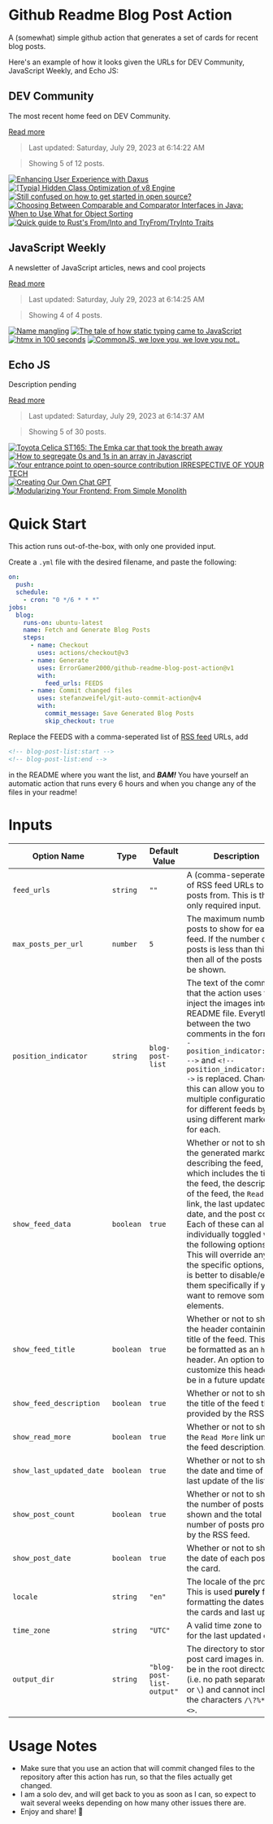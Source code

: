 # Github Readme Blog Post Action

A (somewhat) simple github action that generates a set of cards for recent blog posts.

Here's an example of how it looks given the URLs for DEV Community, JavaScript Weekly, and Echo JS:

<!-- post-list:start -->
## DEV Community

The most recent home feed on DEV Community.

[Read more](https://dev.to)
> Last updated: Saturday, July 29, 2023 at 6:14:22 AM

> Showing 5 of 12 posts.

[![Enhancing User Experience with Daxus](https://raw.githubusercontent.com/ErrorGamer2000/github-readme-blog-post-action/main/generated_files/DEV_Community/Enhancing_User_Experience_with_Daxus.svg)](https://dev.to/jason89521/enhancing-user-experience-with-daxus-1f2f)
[![[Typia] Hidden Class Optimization of v8 Engine](https://raw.githubusercontent.com/ErrorGamer2000/github-readme-blog-post-action/main/generated_files/DEV_Community/[Typia]_Hidden_Class_Optimization_of_v8_Engine.svg)](https://dev.to/samchon/secret-of-typia-how-it-could-be-20000x-faster-validator-hidden-class-optimization-in-v8-engine-1mfb)
[![Still confused on how to get started in open source?](https://raw.githubusercontent.com/ErrorGamer2000/github-readme-blog-post-action/main/generated_files/DEV_Community/Still_confused_on_how_to_get_started_in_open_source_.svg)](https://dev.to/wonuola_w/still-confused-on-how-to-get-started-in-open-source-28de)
[![Choosing Between Comparable and Comparator Interfaces in Java: When to Use What for Object Sorting](https://raw.githubusercontent.com/ErrorGamer2000/github-readme-blog-post-action/main/generated_files/DEV_Community/Choosing_Between_Comparable_and_Comparator_Interfaces_in_Java__When_to_Use_What_for_Object_Sorting.svg)](https://dev.to/ronrash/choosing-between-comparable-and-comparator-interfaces-in-java-when-to-use-what-for-object-sorting-5fj2)
[![Quick guide to Rust's From/Into and TryFrom/TryInto Traits](https://raw.githubusercontent.com/ErrorGamer2000/github-readme-blog-post-action/main/generated_files/DEV_Community/Quick_guide_to_Rust's_From_Into_and_TryFrom_TryInto_Traits.svg)](https://dev.to/peterblockman/quick-guide-to-rusts-frominto-and-tryfromtryinto-traits-3gf1)


## JavaScript Weekly

A newsletter of JavaScript articles, news and cool projects

[Read more](https://javascriptweekly.com/)
> Last updated: Saturday, July 29, 2023 at 6:14:25 AM

> Showing 4 of 4 posts.

[![Name mangling](https://raw.githubusercontent.com/ErrorGamer2000/github-readme-blog-post-action/main/generated_files/JavaScript_Weekly/Name_mangling.svg)](https://javascriptweekly.com/issues/649)
[![The tale of how static typing came to JavaScript](https://raw.githubusercontent.com/ErrorGamer2000/github-readme-blog-post-action/main/generated_files/JavaScript_Weekly/The_tale_of_how_static_typing_came_to_JavaScript.svg)](https://javascriptweekly.com/issues/648)
[![htmx in 100 seconds](https://raw.githubusercontent.com/ErrorGamer2000/github-readme-blog-post-action/main/generated_files/JavaScript_Weekly/htmx_in_100_seconds.svg)](https://javascriptweekly.com/issues/647)
[![CommonJS, we love you, we love you not..](https://raw.githubusercontent.com/ErrorGamer2000/github-readme-blog-post-action/main/generated_files/JavaScript_Weekly/CommonJS__we_love_you__we_love_you_not...svg)](https://javascriptweekly.com/issues/646)


## Echo JS

Description pending

[Read more](
http://www.echojs.com
)
> Last updated: Saturday, July 29, 2023 at 6:14:37 AM

> Showing 5 of 30 posts.

[![Toyota Celica ST165: The Emka car that took the breath away](https://raw.githubusercontent.com/ErrorGamer2000/github-readme-blog-post-action/main/generated_files/_Echo_JS_/Toyota_Celica_ST165__The_Emka_car_that_took_the_breath_away.svg)](https://www.monitor.co.ug/uganda/sports/motor-sport/toyota-celica-st165-the-emka-car-that-took-the-breath-away-1711386)
[![How to segregate 0s and 1s in an array in Javascript](https://raw.githubusercontent.com/ErrorGamer2000/github-readme-blog-post-action/main/generated_files/_Echo_JS_/How_to_segregate_0s_and_1s_in_an_array_in_Javascript.svg)](https://frontendinterviewquestions.medium.com/how-to-segregate-0s-and-1s-in-an-array-in-javascript-bf4c1af63977)
[![
Your entrance point to open-source contribution IRRESPECTIVE OF YOUR TECH
](https://raw.githubusercontent.com/ErrorGamer2000/github-readme-blog-post-action/main/generated_files/_Echo_JS_/_Your_entrance_point_to_open-source_contribution_IRRESPECTIVE_OF_YOUR_TECH_.svg)](
https://devoss.tech
)
[![Creating Our Own Chat GPT](https://raw.githubusercontent.com/ErrorGamer2000/github-readme-blog-post-action/main/generated_files/_Echo_JS_/Creating_Our_Own_Chat_GPT.svg)](https://soshace.com/creating-our-own-chat-gpt/)
[![Modularizing Your Frontend: From Simple Monolith](https://raw.githubusercontent.com/ErrorGamer2000/github-readme-blog-post-action/main/generated_files/_Echo_JS_/Modularizing_Your_Frontend__From_Simple_Monolith.svg)](https://okhivrych.io/my-talk-at-the-cityjs-london-micro-frontends-summit)


<!-- post-list:end -->

# Quick Start

This action runs out-of-the-box, with only one provided input.

Create a `.yml` file with the desired filename, and paste the following:

```yml
on:
  push:
  schedule:
    - cron: "0 */6 * * *"
jobs:
  blog:
    runs-on: ubuntu-latest
    name: Fetch and Generate Blog Posts
    steps:
      - name: Checkout
        uses: actions/checkout@v3
      - name: Generate
        uses: ErrorGamer2000/github-readme-blog-post-action@v1
        with:
          feed_urls: FEEDS
      - name: Commit changed files
        uses: stefanzweifel/git-auto-commit-action@v4
        with:
          commit_message: Save Generated Blog Posts
          skip_checkout: true
```

Replace the FEEDS with a comma-seperated list of [RSS feed](https://rss.com/blog/how-do-rss-feeds-work/) URLs, add

```md
<!-- blog-post-list:start -->
<!-- blog-post-list:end -->
```

in the README where you want the list, and **_BAM!_** You have yourself an automatic action that runs every 6 hours and when you change any of the files in your readme!

# Inputs

<table>
  <thead>
    <tr>
      <th>Option Name</th>
      <th>Type</th>
      <th>Default Value</th>
      <th>Description</th>
    </tr>
  </thead>
  <tbody>
    <tr>
      <td><code>feed_urls</code></td>
      <td><code>string</code></td>
      <td><code>""</code></td>
      <td>A (comma-seperated) list of RSS feed URLs to load posts from. This is the only required input.</td>
    </tr>
    <tr>
      <td><code>max_posts_per_url</code></td>
      <td><code>number</code></td>
      <td><code>5</code></td>
      <td>The maximum number of posts to show for each feed. If the number of posts is less than this, then all of the posts will be shown.</td>
    </tr>
    <tr>
      <td><code>position_indicator</code></td>
      <td><code>string</code></td>
      <td><code>blog-post-list</code></td>
      <td>The text of the comments that the action uses to inject the images into the README file. Everything between the two comments in the form <code>&lt;!-- position_indicator:start --&gt;</code> and <code>&lt;!-- position_indicator:end --&gt;</code> is replaced. Changing this can allow you to use multiple configurations for different feeds by using different markers for each.</td>
    </tr>
    <tr>
      <td><code>show_feed_data</code></td>
      <td><code>boolean</code></td>
      <td><code>true</code></td>
      <td>Whether or not to show the generated markdown describing the feed, which includes the title of the feed, the description of the feed, the <code>Read More</code> link, the last updated date, and the post count. Each of these can also be individually toggled with the following options. This will override any of the specific options, so it is better to disable/enable them specifically if you want to remove some elements.</td>
    </tr>
    <tr>
      <td><code>show_feed_title</code></td>
      <td><code>boolean</code></td>
      <td><code>true</code></td>
      <td>Whether or not to show the header containing the title of the feed. This will be formatted as an <code>h2</code> header. An option to customize this header will be in a future update.</td>
    </tr>
    <tr>
      <td><code>show_feed_description</code></td>
      <td><code>boolean</code></td>
      <td><code>true</code></td>
      <td>Whether or not to show the title of the feed that is provided by the RSS feed.</td>
    </tr>
    <tr>
      <td><code>show_read_more</code></td>
      <td><code>boolean</code></td>
      <td><code>true</code></td>
      <td>Whether or not to show the <code>Read More</code> link under the feed description.</td>
    </tr>
    <tr>
      <td><code>show_last_updated_date</code></td>
      <td><code>boolean</code></td>
      <td><code>true</code></td>
      <td>Whether or not to show the date and time of the last update of the list.</td>
    </tr>
    <tr>
      <td><code>show_post_count</code></td>
      <td><code>boolean</code></td>
      <td><code>true</code></td>
      <td>Whether or not to show the number of posts shown and the total number of posts provided by the RSS feed.</td>
    </tr>
    <tr>
      <td><code>show_post_date</code></td>
      <td><code>boolean</code></td>
      <td><code>true</code></td>
      <td>Whether or not to show the date of each post on the card.</td>
    </tr>
    <tr>
      <td><code>locale</code></td>
      <td><code>string</code></td>
      <td><code>"en"</code></td>
      <td>The locale of the project. This is used <strong>purely</strong> for formatting the dates of the cards and last update.</td>
    </tr>
    <tr>
      <td><code>time_zone</code></td>
      <td><code>string</code></td>
      <td><code>"UTC"</code></td>
      <td>A valid time zone to use for the last updated date.</td>
    </tr>
    <tr>
      <td><code>output_dir</code></td>
      <td><code>string</code></td>
      <td><code>"blog-post-list-output"</code></td>
      <td>The directory to store the post card images in. Must be in the root directory (i.e. no path separators <code>/</code> or <code>\</code>) and cannot include the characters <code>/\?%*:|"&lt;&gt;</code>.</td>
    </tr>
<!--
    <tr>
      <td><code></code></td>
      <td><cde></cde></td>
      <td><code></code></td>
      <td></td>
    </tr>
-->
  </tbody>
</table>

# Usage Notes

- Make sure that you use an action that will commit changed files to the repository after this action has run, so that the files actually get changed.
- I am a solo dev, and will get back to you as soon as I can, so expect to wait several weeks depending on how many other issues there are.
- Enjoy and share! 🤗
